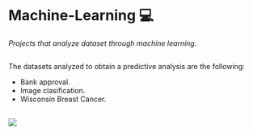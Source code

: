 # Machine-Learning :computer:
*Projects that analyze dataset through machine learning.*
##
The datasets analyzed to obtain a predictive analysis are the following:
- Bank approval.
- Image clasification.
- Wisconsin Breast Cancer.
##
![](/pictures/picture.PNG) 
